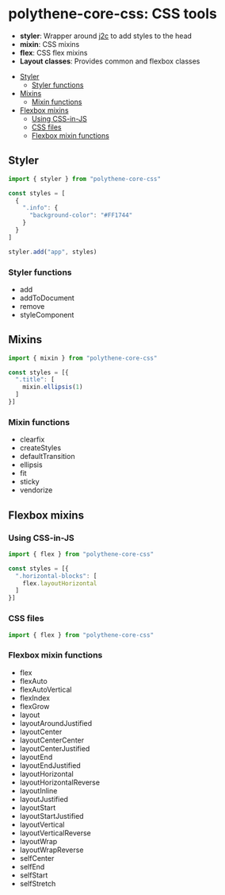 # polythene-core-css: CSS tools

* **styler**: Wrapper around [j2c](https://github.com/j2css/j2c) to add styles to the head
* **mixin**: CSS mixins
* **flex**: CSS flex mixins
* **Layout classes**: Provides common and flexbox classes

<!-- MarkdownTOC autolink="true" autoanchor="true" bracket="round" levels="1,2,3" -->

- [Styler](#styler)
  - [Styler functions](#styler-functions)
- [Mixins](#mixins)
  - [Mixin functions](#mixin-functions)
- [Flexbox mixins](#flexbox-mixins)
  - [Using CSS-in-JS](#using-css-in-js)
  - [CSS files](#css-files)
  - [Flexbox mixin functions](#flexbox-mixin-functions)

<!-- /MarkdownTOC -->


<a id="styler"></a>
## Styler

~~~javascript
import { styler } from "polythene-core-css"

const styles = [
  {
    ".info": {
      "background-color": "#FF1744"
    }
  }
]

styler.add("app", styles)
~~~


<a id="styler-functions"></a>
### Styler functions

* add
* addToDocument
* remove
* styleComponent



<a id="mixins"></a>
## Mixins

~~~javascript
import { mixin } from "polythene-core-css"

const styles = [{
  ".title": [
    mixin.ellipsis(1)
  ]
}]
~~~


<a id="mixin-functions"></a>
### Mixin functions

* clearfix
* createStyles
* defaultTransition
* ellipsis
* fit
* sticky
* vendorize



<a id="flexbox-mixins"></a>
## Flexbox mixins


<a id="using-css-in-js"></a>
### Using CSS-in-JS

~~~javascript
import { flex } from "polythene-core-css"

const styles = [{
  ".horizontal-blocks": [
    flex.layoutHorizontal
  ]
}]
~~~


<a id="css-files"></a>
### CSS files

~~~javascript
import { flex } from "polythene-core-css"
~~~



<a id="flexbox-mixin-functions"></a>
### Flexbox mixin functions

* flex
* flexAuto
* flexAutoVertical
* flexIndex
* flexGrow
* layout
* layoutAroundJustified
* layoutCenter
* layoutCenterCenter
* layoutCenterJustified
* layoutEnd
* layoutEndJustified
* layoutHorizontal
* layoutHorizontalReverse
* layoutInline
* layoutJustified
* layoutStart
* layoutStartJustified
* layoutVertical
* layoutVerticalReverse
* layoutWrap
* layoutWrapReverse
* selfCenter
* selfEnd
* selfStart
* selfStretch
